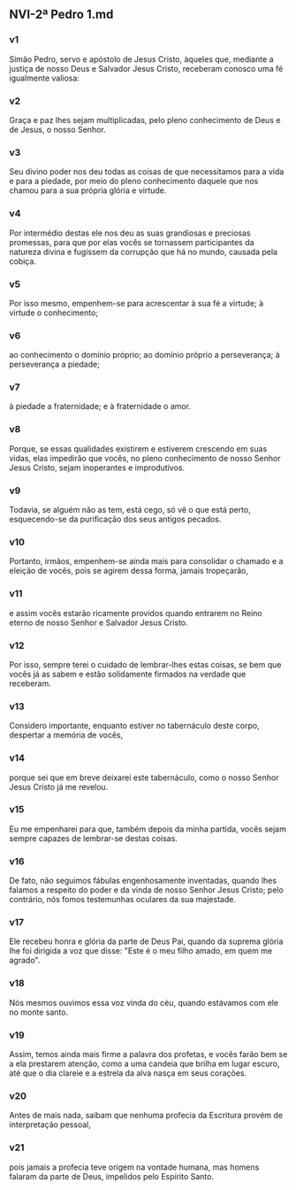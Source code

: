 ## NVI-2ª Pedro 1.md
### v1
 Simão Pedro, servo e apóstolo de Jesus Cristo, àqueles que, mediante a justiça de nosso Deus e Salvador Jesus Cristo, receberam conosco uma fé igualmente valiosa:
### v2
 Graça e paz lhes sejam multiplicadas, pelo pleno conhecimento de Deus e de Jesus, o nosso Senhor.
### v3
 Seu divino poder nos deu todas as coisas de que necessitamos para a vida e para a piedade, por meio do pleno conhecimento daquele que nos chamou para a sua própria glória e virtude.
### v4
 Por intermédio destas ele nos deu as suas grandiosas e preciosas promessas, para que por elas vocês se tornassem participantes da natureza divina e fugissem da corrupção que há no mundo, causada pela cobiça.
### v5
 Por isso mesmo, empenhem-se para acrescentar à sua fé a virtude; à virtude o conhecimento;
### v6
 ao conhecimento o domínio próprio; ao domínio próprio a perseverança; à perseverança a piedade;
### v7
 à piedade a fraternidade; e à fraternidade o amor.
### v8
 Porque, se essas qualidades existirem e estiverem crescendo em suas vidas, elas impedirão que vocês, no pleno conhecimento de nosso Senhor Jesus Cristo, sejam inoperantes e improdutivos.
### v9
 Todavia, se alguém não as tem, está cego, só vê o que está perto, esquecendo-se da purificação dos seus antigos pecados.
### v10
 Portanto, irmãos, empenhem-se ainda mais para consolidar o chamado e a eleição de vocês, pois se agirem dessa forma, jamais tropeçarão,
### v11
 e assim vocês estarão ricamente providos quando entrarem no Reino eterno de nosso Senhor e Salvador Jesus Cristo.
### v12
 Por isso, sempre terei o cuidado de lembrar-lhes estas coisas, se bem que vocês já as sabem e estão solidamente firmados na verdade que receberam.
### v13
 Considero importante, enquanto estiver no tabernáculo deste corpo, despertar a memória de vocês,
### v14
 porque sei que em breve deixarei este tabernáculo, como o nosso Senhor Jesus Cristo já me revelou.
### v15
 Eu me empenharei para que, também depois da minha partida, vocês sejam sempre capazes de lembrar-se destas coisas.
### v16
 De fato, não seguimos fábulas engenhosamente inventadas, quando lhes falamos a respeito do poder e da vinda de nosso Senhor Jesus Cristo; pelo contrário, nós fomos testemunhas oculares da sua majestade.
### v17
 Ele recebeu honra e glória da parte de Deus Pai, quando da suprema glória lhe foi dirigida a voz que disse: "Este é o meu filho amado, em quem me agrado".
### v18
 Nós mesmos ouvimos essa voz vinda do céu, quando estávamos com ele no monte santo.
### v19
 Assim, temos ainda mais firme a palavra dos profetas, e vocês farão bem se a ela prestarem atenção, como a uma candeia que brilha em lugar escuro, até que o dia clareie e a estrela da alva nasça em seus corações.
### v20
 Antes de mais nada, saibam que nenhuma profecia da Escritura provém de interpretação pessoal,
### v21
 pois jamais a profecia teve origem na vontade humana, mas homens falaram da parte de Deus, impelidos pelo Espírito Santo.
